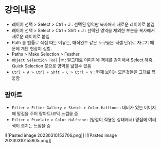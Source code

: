 # 강의내용
- 레이어 선택 > Select > Ctrl + J : 선택된 영역만 복사해서 새로운 레이어로 붙임
- 레이어 선택 > Select > Ctrl + Shft + J : 선택된 영역을 제외한 부분을 복사해서 새로운 레이어로 붙임
- Path 를 펜툴로 직접 따는 이유는, 매직완드 같은 도구들은 픽셀 단위로 자르기 때문에 계단 현상이 심함.
- Paths > Make Selection > Feather
- `Object Selection Tool` | `W` : 말그대로 이미지에 객체를 감지해서 Select 해줌. Quick Selection 붓으로 영역을 넓힐수 있음
- `Ctrl + A > Ctrl + Shft + C > Ctrl + V` : 현재 보이는 모든것들을 그대로 복붙함

## 팝아트
- `Filter > Filter Gallery > Sketch > Color Halftone` : 대비가 있는 이미지에 망점을 주어 팝아트/코믹 느낌을 줌
- `Filter > Pixelate > Color Halftone` : (망점이 적용된 상태에서) 망점에 여러 색이 겹치는 느낌을 줌

![[Pasted image 20230310153706.png]]
![[Pasted image 20230310155805.png]]
